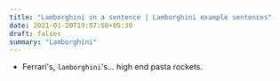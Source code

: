 ```yaml
---
title: "Lamborghini in a sentence | Lamborghini example sentences"
date: 2021-01-20T19:57:50+05:30
draft: falses
summary: "Lamborghini"
---
```

- Ferrari's, `lamborghini`'s... high end pasta rockets.
                 
